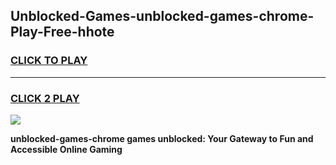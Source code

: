 
## Unblocked-Games-unblocked-games-chrome-Play-Free-hhote
<h3>
<a href="https://premium76.site?title=unblocked-games-chrome&ref=22A">CLICK TO PLAY</a></h3>
<hr>

<h3>
<a href="https://premium76.site?title=unblocked-games-chrome&ref=22A">CLICK 2 PLAY</a>
  
</h3>

<a href="https://premium76.site?title=unblocked-games-chrome&ref=22A"><img src="https://clearcache.store/games.png"></a>


**unblocked-games-chrome games unblocked: Your Gateway to Fun and Accessible Online Gaming**
